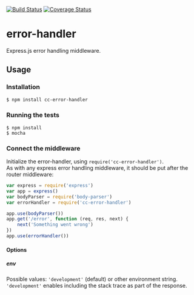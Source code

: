 [![Build Status](https://travis-ci.org/Colored-Coins/error-handler.svg?branch=master)](https://travis-ci.org/Colored-Coins/error-handler) [![Coverage Status](https://coveralls.io/repos/Colored-Coins/error-handler/badge.svg?branch=master)](https://coveralls.io/r/Colored-Coins/error-handler?branch=master) 
# error-handler
Express.js error handling middleware.
## Usage
### Installation
```sh
$ npm install cc-error-handler
```
### Running the tests
```
$ npm install
$ mocha
```
### Connect the middleware
Initialize the error-handler, using `require('cc-error-handler')`.<br>
As with any express error handling middleware, it should be put after the router middleware:
```javascript
var express = require('express')
var app = express()
var bodyParser = require('body-parser')
var errorHandler = require('cc-error-handler')

app.use(bodyParser())
app.get('/error', function (req, res, next) {
	next('Something went wrong')
})
app.use(errorHandler())
```
#### Options
##### env
Possible values: `'development'` (default) or other environment string.<br>
`'development'` enables including the stack trace as part of the response.
